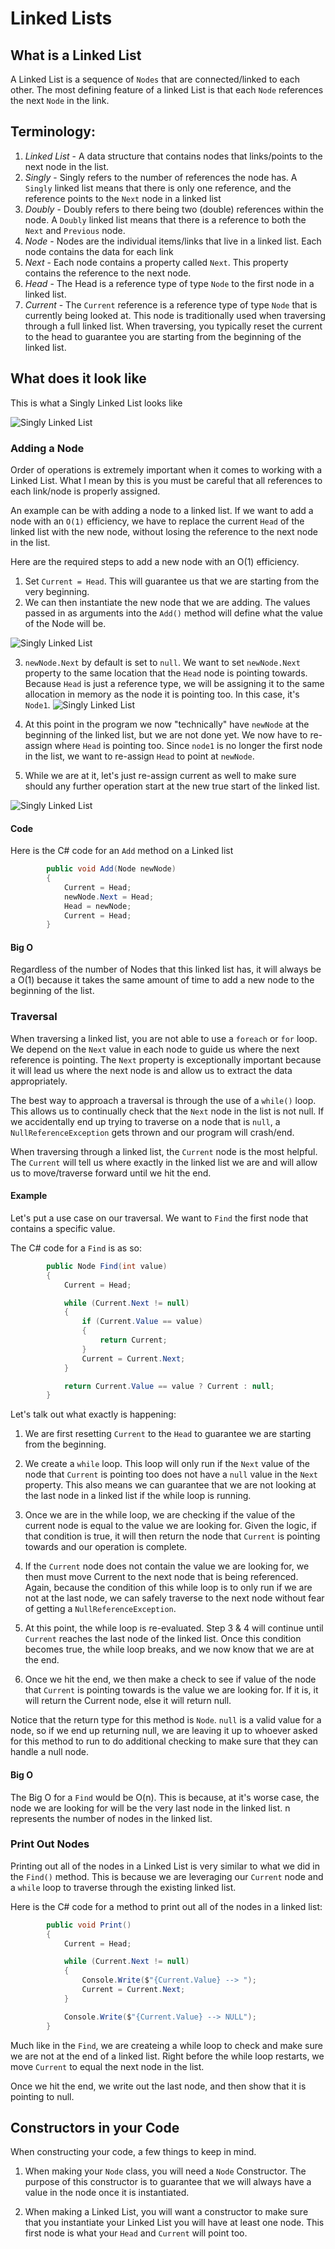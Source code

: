 # Linked Lists

## What is a Linked List
A Linked List is a sequence of `Nodes` that are connected/linked to each other. The most defining feature
of a linked List is that each `Node` references the next `Node` in the link. 

## Terminology:
1. *Linked List* - A data structure that contains nodes that links/points to the next node in the list. 
1. *Singly* - Singly refers to the number of references the node has. A `Singly` linked list means that there is only one reference,
and the reference points to the `Next` node in a linked list
1. *Doubly* - Doubly refers to there being two (double) references within the node. A `Doubly` linked list means that there
is a reference to both the `Next` and `Previous` node. 
2. *Node* - Nodes are the individual items/links that live in a linked list. Each node contains the data for each link
3. *Next* - Each node contains a property called `Next`. This property contains the reference to the next node. 
4. *Head* - The Head is a reference type of type `Node` to the first node in a linked list.
5. *Current* - The `Current` reference is a reference type of type `Node` that is currently being looked at. This node is traditionally used when 
traversing through a full linked list. When traversing, you typically reset the current to the head to guarantee you are starting
from the beginning of the linked list. 

## What does it look like

This is what a Singly Linked List looks like

![Singly Linked List](assets/LinkedList1.PNG)

### Adding a Node

Order of operations is extremely important when it comes to working with a Linked List.
What I mean by this is you must be careful that all references to each link/node is properly assigned. 

An example can be with adding a node to a linked list.
If we want to add a node with an `O(1)` efficiency, we have to replace the current `Head` of the linked list with the
new node, without losing the reference to the next node in the list. 

Here are the required steps to add a new node with an O(1) efficiency.

1. Set `Current = Head`. This will guarantee us that we are starting from the very beginning. 
2. We can then instantiate the new node that we are adding. The values passed in as arguments into the `Add()` method
will define what the value of the Node will be. 

![Singly Linked List](assets/LinkedList2.PNG)

3. `newNode.Next` by default is set to `null`. We want to set `newNode.Next` property to the same location that the `Head` node is pointing towards.
Because `Head` is just a reference type, we will be assigning it to the same allocation in memory as the node it is pointing too. In this
case, it's `Node1`. 
![Singly Linked List](assets/LinkedList3.PNG)


4. At this point in the program we now "technically" have `newNode` at the beginning of the linked list, but we are not done yet. 
We now have to re-assign where `Head` is pointing too. Since `node1` is no longer the first node in the list, we want to re-assign `Head` to
point at `newNode`. 

5. While we are at it, let's just re-assign current as well to make sure should any further operation start at the new true start of the
linked list. 

![Singly Linked List](assets/LinkedList4.PNG)


#### Code

Here is the C# code for an `Add` method on a Linked list

```csharp
		public void Add(Node newNode)
		{
			Current = Head;
			newNode.Next = Head;
			Head = newNode;
			Current = Head;
		}
```

#### Big O
Regardless of the number of Nodes that this linked list has, it will always be a O(1) because it takes the same
amount of time to add a new node to the beginning of the list. 

### Traversal

When traversing a linked list, you are not able to use a `foreach` or `for` loop. We depend on the `Next` value
in each node to guide us where the next reference is pointing. The `Next` property is exceptionally important because 
it will lead us where the next node is and allow us to extract the data appropriately. 

The best way to approach a traversal is through the use of a `while()` loop. This allows us to continually check
that the `Next` node in the list is not null. If we accidentally end up trying to traverse on a node that is `null`, 
a `NullReferenceException` gets thrown and our program will crash/end. 

When traversing through a linked list, the `Current` node is the most helpful. The `Current` will tell us 
where exactly in the linked list we are and will allow us to move/traverse forward until we hit the end. 

#### Example
Let's put a use case on our traversal. We want to `Find` the first node that contains a specific value. 

The C# code for a `Find` is as so:

```csharp
		public Node Find(int value)
		{
			Current = Head;

			while (Current.Next != null)
			{
				if (Current.Value == value)
				{
					return Current;
				}
				Current = Current.Next;
			}

			return Current.Value == value ? Current : null;
		}
```

Let's talk out what exactly is happening:
1. We are first resetting `Current` to the `Head` to guarantee we are starting from the beginning.
2. We create a `while` loop. This loop will only run if the `Next` value of the node that `Current` is pointing too
does not have a `null` value in the `Next` property. This also means we can guarantee that we are not looking at the last 
node in a linked list if the while loop is running. 

3. Once we are in the while loop, we are checking if the value of the current node is equal to the value we are looking for. 
Given the logic, if that condition is true, it will then return the node that `Current` is pointing towards and our operation is complete.

4. If the `Current` node does not contain the value we are looking for, we then must move Current to the next node that is 
being referenced. Again, because the condition of this while loop is to only run if we are not at the last node, we can safely 
traverse to the next node without fear of getting a `NullReferenceException`. 

5. At this point, the while loop is re-evaluated. Step 3 & 4 will continue until `Current` reaches the last node of the linked list.
Once this condition becomes true, the while loop breaks, and we now know that we are at the end. 

6. Once we hit the end, we then make a check to see if value of the node that `Current` is pointing towards is the value we are looking for.
If it is, it will return the Current node, else it will return null. 

Notice that the return type for this method is `Node`. `null` is a valid value for a node, so if we end up returning null, we are leaving
it up to whoever asked for this method to run to do additional checking to make sure that they can handle a null node. 

#### Big O
The Big O for a `Find` would be O(n). This is because, at it's worse case, the node we are looking for will be 
the very last node in the linked list. n represents the number of nodes in the linked list. 


### Print Out Nodes

Printing out all of the nodes in a Linked List is very similar to what we did in the `Find()` method. This is because
we are leveraging our `Current` node and a `while` loop to traverse through the existing linked list. 

Here is the C# code for a method to print out all of the nodes in a linked list:

```csharp
		public void Print()
		{
			Current = Head;

			while (Current.Next != null)
			{
				Console.Write($"{Current.Value} --> ");
				Current = Current.Next;
			}

			Console.Write($"{Current.Value} --> NULL");
		}
```

Much like in the `Find`, we are createing a while loop to check and make sure we are not at the end of a linked list. Right
before the while loop restarts, we move `Current` to equal the next node in the list. 

Once we hit the end, we write out the last node, and then show that it is pointing to null. 

## Constructors in your Code

When constructing your code, a few things to keep in mind. 
1. When making your `Node` class, you will need a `Node` Constructor. 
The purpose of this constructor is to guarantee that we will always have a value in the node
once it is instantiated.

2. When making a Linked List, you will want a constructor to make sure that you instantiate your Linked List you
will have at least one node. This first node is what your `Head` and `Current` will point too. 